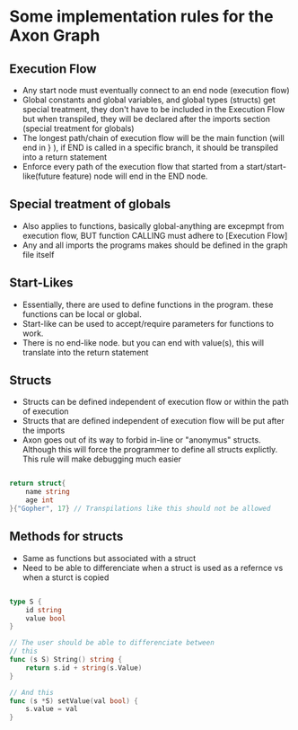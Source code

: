 # Some implementation rules for the Axon Graph

## Execution Flow

- Any start node must eventually connect to an end node (execution flow)
- Global constants and global variables, and global types (structs) get special treatment, they don't have to be included in the Execution Flow but when transpiled, they will be declared after the imports section (special treatment for globals)
- The longest path/chain of execution flow will be the main function (will end in } ), if END is called in a specific branch, it should be transpiled into a return statement
- Enforce every path of the execution flow that started from a start/start-like(future feature) node will end in the END node.


## Special treatment of globals

- Also applies to functions, basically global-anything are excepmpt from execution flow, BUT function CALLING must adhere to [Execution Flow]
- Any and all imports the programs makes should be defined in the graph file itself

## Start-Likes
- Essentially, there are used to define functions in the program. these functions can be local or global.
- Start-like can be used to accept/require parameters for functions to work.
- There is no end-like node. but you can end with value(s), this will translate into the return statement

## Structs
- Structs can be defined independent of execution flow or within the path of execution
- Structs that are defined independent of execution flow will be put after the imports
- Axon goes out of its way to forbid in-line or "anonymus" structs. Although this will force the programmer to define all structs explictly. This rule will make debugging much easier
```go

return struct{
    name string
    age int
}{"Gopher", 17} // Transpilations like this should not be allowed

```

## Methods for structs
- Same as functions but associated with a struct
- Need to be able to differenciate when a struct is used as a refernce vs when a sturct is copied

```go

type S {
    id string
    value bool
}

// The user should be able to differenciate between
// this
func (s S) String() string {
    return s.id + string(s.Value)
}

// And this
func (s *S) setValue(val bool) {
    s.value = val
}
```

